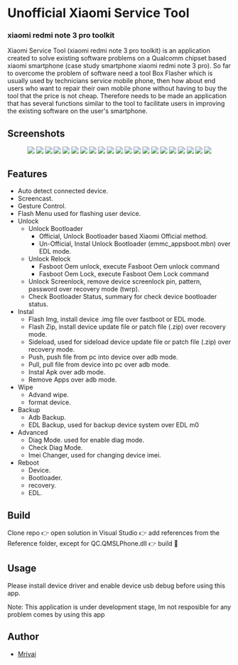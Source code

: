 # Unofficial Xiaomi Service Tool
### xiaomi redmi note 3 pro toolkit

Xiaomi Service Tool (xiaomi redmi note 3 pro toolkit) is an application created to solve existing software problems on a Qualcomm chipset based xiaomi smartphone (case study smartphone xiaomi redmi note 3 pro). So far to overcome the problem of software need a tool Box Flasher which is usually used by technicians service mobile phone, then how about end users who want to repair their own mobile phone without having to buy the tool that the price is not cheap. Therefore needs to be made an application that has several functions similar to the tool to facilitate users in improving the existing software on the user's smartphone.

## Screenshots
<p align="center">
<img src="./screenshots/splash_screen.png">
<img src="./screenshots/main_menu.png">
<img src="./screenshots/flash.png">
<img src="./screenshots/unlock.png">
<img src="./screenshots/unlock1.png">
<img src="./screenshots/unlock2.png">
<img src="./screenshots/unlock3.png">
<img src="./screenshots/unlock4.png">
<img src="./screenshots/install.png">
<img src="./screenshots/install1.png">
<img src="./screenshots/install2.png">
<img src="./screenshots/install3.png">
<img src="./screenshots/install4.png">
<img src="./screenshots/install5.png">
<img src="./screenshots/install6.png">
<img src="./screenshots/wipe.png">
<img src="./screenshots/backup.png">
<img src="./screenshots/adv.png">
<img src="./screenshots/reboot.png">
<img src="./screenshots/imei.png">
<img src="./screenshots/about.png">
</p>

## Features
- Auto detect connected device.
- Screencast.
- Gesture Control.
- Flash Menu used for flashing user device.
- Unlock
	- Unlock Bootloader
		- Official, Unlock Bootloader based Xiaomi Official method.
		- Un-Official, Instal Unlock Bootloader (emmc_appsboot.mbn) over EDL mode.
	- Unlock Relock
		- Fasboot Oem unlock, execute Fasboot Oem unlock command
		- Fasboot Oem Lock, execute Fasboot Oem Lock command
	- Unlock Screenlock, remove device screenlock pin, pattern, password over recovery mode (twrp).
	- Check Bootloader Status, summary for check device bootloader status.
- Instal
	- Flash Img, install device .img file over fastboot or EDL mode.
	- Flash Zip, install device update file or patch file (.zip) over recovery mode.
	- Sideload, used for sideload device update file or patch file (.zip) over recovery mode.
	- Push, push file from pc into device over adb mode.
	- Pull, pull file from device into pc over adb mode.
	- Instal Apk over adb mode.
	- Remove Apps over adb mode.
- Wipe
	- Advand wipe.
	- format device.
- Backup
	- Adb Backup.
	- EDL Backup, used for backup device system over EDL m0
- Advanced
	- Diag Mode. used for enable diag mode.
	- Check Diag Mode.
	- Imei Changer, used for changing device imei.
- Reboot
	- Device.
	- Bootloader.
	- recovery.
	- EDL.

## Build

Clone repo :point_right: open solution in Visual Studio :point_right: add references from the Reference folder, except for QC.QMSLPhone.dll :point_right: build :facepunch:

## Usage

Please install device driver and enable device usb debug before using this app.

Note: This application is under development stage, Im not resposible for any problem comes by using this app

## Author 

- [Mrivai](https://github.com/Mrivai) 

